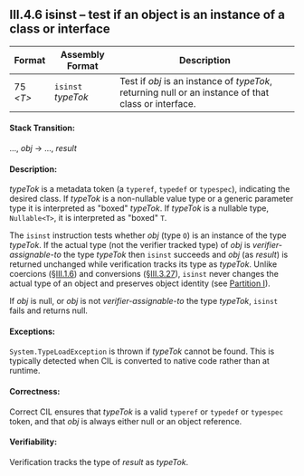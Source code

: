 ## III.4.6 isinst &ndash; test if an object is an instance of a class or interface

 Format | Assembly Format | Description
 ---- | ---- | ----
 75 _\<T\>_ | `isinst` _typeTok_ | Test if _obj_ is an instance of _typeTok_, returning null or an instance of that class or interface.

#### Stack Transition:

&hellip;, _obj_ &rarr; &hellip;, _result_

#### Description:

_typeTok_ is a metadata token (a `typeref`, `typedef` or `typespec`), indicating the desired class. If _typeTok_ is a non-nullable value type or a generic parameter type it is interpreted as "boxed" _typeTok_. If _typeTok_ is a nullable type, `Nullable<T>`, it is interpreted as "boxed" `T`.

The `isinst` instruction tests whether _obj_ (type `O`) is an instance of the type _typeTok_. If the actual type (not the verifier tracked type) of _obj_ is *verifier-assignable-to* the type _typeTok_ then `isinst` succeeds and _obj_ (as _result_) is returned unchanged while verification tracks its type as _typeTok_. Unlike coercions (§[III.1.6](iii.1.6-implicit-argument-coercion.md)) and conversions (§[III.3.27](#todo-missing-hyperlink)), `isinst` never changes the actual type of an object and preserves object identity (see [Partition I](#todo-missing-hyperlink)).

If _obj_ is null, or _obj_ is not *verifier-assignable-to* the type _typeTok_, `isinst` fails and returns null.

#### Exceptions:

`System.TypeLoadException` is thrown if _typeTok_ cannot be found. This is typically detected when CIL is converted to native code rather than at runtime.

#### Correctness:

Correct CIL ensures that _typeTok_ is a valid `typeref` or `typedef` or `typespec` token, and that _obj_ is always either null or an object reference.

#### Verifiability:

Verification tracks the type of _result_ as _typeTok_.
